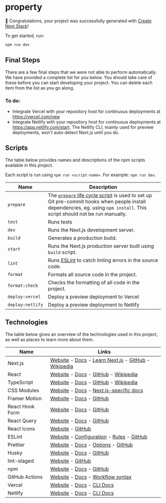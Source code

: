 # property

🎉 Congratulations, your project was successfully generated with [Create Next Stack](https://www.create-next-stack.com/)!

To get started, run:

```bash
npm run dev
```

## Final Steps

There are a few final steps that we were not able to perform automatically. We have provided a complete list for you below. You should take care of these before you can start developing your project. You can delete each item from the list as you go along.

### To do:

- Integrate Vercel with your repository host for continuous deployments at https://vercel.com/new
- Integrate Netlify with your repository host for continuous deployments at https://app.netlify.com/start. The Netlify CLI, mainly used for preview deployments, won't auto-detect Next.js until you do.

## Scripts

The table below provides names and descriptions of the npm scripts available in this project.

Each script is run using `npm run <script-name>`. For example: `npm run dev`.

| Name             | Description                                                                                                                                                                                                                                     |
| ---------------- | ----------------------------------------------------------------------------------------------------------------------------------------------------------------------------------------------------------------------------------------------- |
| `prepare`        | The [`prepare` life cycle script](https://docs.npmjs.com/cli/v7/using-npm/scripts#life-cycle-scripts) is used to set up Git pre-commit hooks when people install dependencies, eg. using `npm install`. This script should not be run manually. |
| `test`           | Runs tests                                                                                                                                                                                                                                      |
| `dev`            | Runs the Next.js development server.                                                                                                                                                                                                            |
| `build`          | Generates a production build.                                                                                                                                                                                                                   |
| `start`          | Runs the Next.js production server built using `build` script.                                                                                                                                                                                  |
| `lint`           | Runs [ESLint](https://eslint.org/) to catch linting errors in the source code.                                                                                                                                                                  |
| `format`         | Formats all source code in the project.                                                                                                                                                                                                         |
| `format:check`   | Checks the formatting of all code in the project.                                                                                                                                                                                               |
| `deploy:vercel`  | Deploy a preview deployment to Vercel                                                                                                                                                                                                           |
| `deploy:netlify` | Deploy a preview deployment to Netlify                                                                                                                                                                                                          |

## Technologies

The table below gives an overview of the technologies used in this project, as well as places to learn more about them.

| Name            | Links                                                                                                                                                                                                                        |
| --------------- | ---------------------------------------------------------------------------------------------------------------------------------------------------------------------------------------------------------------------------- |
| Next.js         | [Website](https://nextjs.org/) - [Docs](https://nextjs.org/docs) - [Learn Next.js](https://nextjs.org/learn) - [GitHub](https://github.com/vercel/next.js) - [Wikipedia](https://en.wikipedia.org/wiki/Next.js)              |
| React           | [Website](https://reactjs.org/) - [Docs](https://reactjs.org/docs/getting-started.html) - [GitHub](https://github.com/facebook/react) - [Wikipedia](<https://en.wikipedia.org/wiki/React_(JavaScript_library)>)              |
| TypeScript      | [Website](https://www.typescriptlang.org/) - [Docs](https://www.typescriptlang.org/docs/) - [GitHub](https://github.com/microsoft/TypeScript) - [Wikipedia](https://en.wikipedia.org/wiki/TypeScript)                        |
| CSS Modules     | [Website](https://github.com/css-modules/css-modules) - [Docs](https://github.com/css-modules/css-modules) - [Next.js-specific docs](https://nextjs.org/docs/basic-features/built-in-css-support#adding-component-level-css) |
| Framer Motion   | [Website](https://www.framer.com/motion/) - [Docs](https://www.framer.com/docs/) - [GitHub](https://github.com/framer/motion)                                                                                                |
| React Hook Form | [Website](https://react-hook-form.com/) - [Docs](https://react-hook-form.com/get-started) - [GitHub](https://github.com/react-hook-form/react-hook-form)                                                                     |
| React Query     | [Website](https://tanstack.com/query/latest) - [Docs](https://tanstack.com/query/latest/docs/react/overview) - [GitHub](https://github.com/tanstack/query)                                                                   |
| React Icons     | [Website](https://react-icons.github.io/react-icons/) - [GitHub](https://github.com/react-icons/react-icons)                                                                                                                 |
| ESLint          | [Website](https://eslint.org/) - [Configuration](https://eslint.org/docs/user-guide/configuring/) - [Rules](https://eslint.org/docs/rules/) - [GitHub](https://github.com/eslint/eslint)                                     |
| Prettier        | [Website](https://prettier.io/) - [Docs](https://prettier.io/docs/en/index.html) - [Options](https://prettier.io/docs/en/options.html) - [GitHub](https://github.com/prettier/prettier)                                      |
| Husky           | [Website](https://typicode.github.io/husky/) - [Docs](https://typicode.github.io/husky/) - [GitHub](https://github.com/typicode/husky)                                                                                       |
| lint-staged     | [Website](https://github.com/okonet/lint-staged) - [GitHub](https://github.com/okonet/lint-staged)                                                                                                                           |
| npm             | [Website](https://www.npmjs.com/) - [Docs](https://docs.npmjs.com/) - [GitHub](https://github.com/npm/cli)                                                                                                                   |
| GitHub Actions  | [Website](https://github.com/features/actions) - [Docs](https://docs.github.com/en/actions) - [Workflow syntax](https://docs.github.com/en/actions/reference/workflow-syntax-for-github-actions)                             |
| Vercel          | [Website](https://vercel.com/) - [Docs](https://vercel.com/docs) - [CLI Docs](https://vercel.com/docs/cli)                                                                                                                   |
| Netlify         | [Website](https://www.netlify.com/) - [Docs](https://docs.netlify.com/) - [CLI Docs](https://cli.netlify.com/)                                                                                                               |
